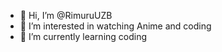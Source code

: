 - 👋 Hi, I’m @RimuruUZB
- 👀 I’m interested in watching Anime and coding
- 🌱 I’m currently learning coding

<!---
RimuruUZB/RimuruUZB is a ✨ special ✨ repository because its `README.md` (this file) appears on your GitHub profile.
You can click the Preview link to take a look at your changes.
--->
